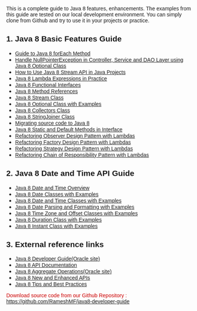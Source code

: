 <div dir="ltr" style="text-align: left;" trbidi="on">
<div style="text-align: left;">
<span style="font-family: &quot;verdana&quot; , sans-serif;">This is a complete guide to Java 8 features, enhancements. The examples from this guide are tested on our local development environment. You can simply clone from Github and try to use it in your projects or practice.</span></div>
<h2 style="text-align: left;">
<span style="font-family: &quot;verdana&quot; , sans-serif;">1. Java 8 Basic Features Guide</span></h2>
<div style="text-align: left;">
<div style="text-align: left;">
</div>
<ul style="text-align: left;">
<li><a href="http://www.javaguides.net/2018/06/guide-to-java-8-foreach-method.html" target="_blank"><span style="font-family: &quot;verdana&quot; , sans-serif;">Guide to Java 8 forEach Method</span></a></li>
<li><a href="http://www.javaguides.net/2018/07/handle-nullpointerexception-in-controller-service-and-dao-layer-using-java-8-optional-class.html" target="_blank"><span style="font-family: &quot;verdana&quot; , sans-serif;">Handle NullPointerException in Controller, Service and DAO Layer using Java 8 Optional Class</span></a></li>
<li><a href="http://www.javaguides.net/2018/07/how-to-use-java-8-stream-api-in-java-projects.html" target="_blank"><span style="font-family: &quot;verdana&quot; , sans-serif;">How to Use Java 8 Stream API in Java Projects</span></a></li>
<li><span style="font-family: &quot;verdana&quot; , sans-serif;"><a href="http://www.javaguides.net/2018/07/java-8-lambda-expressions-in-practice.html" target="_blank">Java 8 Lambda Expressions in Practice</a></span></li>
<li><a href="https://ramesh-java-design-patterns.blogspot.in/2018/03/java-8-functional-interfaces.html" target="_blank"><span style="font-family: &quot;verdana&quot; , sans-serif;">Java 8 Functional Interfaces</span></a></li>
<li><a href="https://ramesh-java-design-patterns.blogspot.in/2018/03/java-8-method-references.html" target="_blank"><span style="font-family: &quot;verdana&quot; , sans-serif;">Java 8 Method References</span></a></li>
<li><a href="https://ramesh-java-design-patterns.blogspot.in/2018/03/java-8-stream-class.html" target="_blank"><span style="font-family: &quot;verdana&quot; , sans-serif;">Java 8 Stream Class</span></a></li>
<li><a href="http://www.javaguides.net/2018/07/java-8-optional-class-with-examples.html" target="_blank"><span style="font-family: &quot;verdana&quot; , sans-serif;">Java 8 Optional Class with Examples</span></a></li>
<li><a href="https://ramesh-java-design-patterns.blogspot.in/2018/03/java-8-collectors-class.html" target="_blank"><span style="font-family: &quot;verdana&quot; , sans-serif;">Java 8 Collectors Class</span></a></li>
<li><a href="https://ramesh-java-design-patterns.blogspot.in/2018/03/java-8-stringjoiner-class.html" target="_blank"><span style="font-family: &quot;verdana&quot; , sans-serif;">Java 8 StringJoiner Class</span></a></li>
<li><a href="https://ramesh-java-design-patterns.blogspot.in/2018/03/migrating-source-code-to-java-8.html"><span style="font-family: &quot;verdana&quot; , sans-serif;">Migrating source code to Java 8</span></a></li>
<li><a href="http://ramesh-java-design-patterns.blogspot.in/2018/03/java-8-static-and-default-methods-in.html" target="_blank"><span style="font-family: &quot;verdana&quot; , sans-serif;">Java 8 Static and Default Methods in Interface</span></a></li>
<li><a href="https://ramesh-java-design-patterns.blogspot.com/2018/05/refactoring-observer-design-pattern.html" target="_blank"><span style="font-family: &quot;verdana&quot; , sans-serif;">Refactoring Observer Design Pattern with Lambdas</span></a></li>
<li><a href="https://ramesh-java-design-patterns.blogspot.com/2018/05/refactoring-factory-design-pattern-with.html" style="background-color: white;" target="_blank"><span style="font-family: &quot;verdana&quot; , sans-serif;">Refactoring Factory Design Pattern with Lambdas</span></a></li>
<li><a href="https://ramesh-java-design-patterns.blogspot.com/2018/05/refactoring-strategy-design-pattern.html" style="background-color: white;" target="_blank"><span style="font-family: &quot;verdana&quot; , sans-serif;">Refactoring Strategy Design Pattern with Lambdas</span></a></li>
<li><a href="https://ramesh-java-design-patterns.blogspot.com/2018/05/refactoring-chain-of-responsibility.html" target="_blank"><span style="font-family: &quot;verdana&quot; , sans-serif;">Refactoring Chain of Responsibility Pattern with Lambdas</span></a></li>
</ul>
<div>
<h2>
<span style="font-family: &quot;verdana&quot; , sans-serif;">2. Java 8 Date and Time API Guide</span></h2>
<ul style="text-align: left;">
<li><a href="http://www.javaguides.net/2018/07/java-8-date-and-time-overview.html" target="_blank"><span style="font-family: &quot;verdana&quot; , sans-serif;">Java 8 Date and Time Overview</span></a></li>
<li><a href="http://www.javaguides.net/2018/07/java-8-date-classes-with-examples.html" target="_blank"><span style="font-family: &quot;verdana&quot; , sans-serif;">Java 8 Date Classes with Examples</span></a></li>
<li><a href="http://www.javaguides.net/2018/07/java-8-date-and-time-classes-with-examples.html" target="_blank"><span style="font-family: &quot;verdana&quot; , sans-serif;">Java 8 Date and Time Classes with Examples</span></a></li>
<li><a href="http://www.javaguides.net/2018/07/java-8-date-parsing-and-formatting-with-examples.html" target="_blank"><span style="font-family: &quot;verdana&quot; , sans-serif;">Java 8 Date Parsing and Formatting with Examples</span></a></li>
<li><a href="http://www.javaguides.net/2018/07/java-8-time-zone-and-offset-classes-with-examples.html" target="_blank"><span style="font-family: &quot;verdana&quot; , sans-serif;">Java 8 Time Zone and Offset Classes with Examples</span></a></li>
<li><a href="http://www.javaguides.net/2018/07/java-8-duration-class-with-examples.html" target="_blank"><span style="font-family: &quot;verdana&quot; , sans-serif;">Java 8 Duration Class with Examples</span></a></li>
<li><a href="http://www.javaguides.net/2018/07/java-8-instant-class-with-examples.html" target="_blank"><span style="font-family: &quot;verdana&quot; , sans-serif;">Java 8 Instant Class with Examples</span></a></li>
</ul>
<ol style="text-align: left;">
</ol>
</div>
</div>
<div class="widget LinkList" data-version="2" id="LinkList11">
<div class="widget-content">
<ul>
</ul>
<h2 style="text-align: left;">
<span style="font-family: &quot;verdana&quot; , sans-serif;">3. External reference links</span></h2>
<div>
<div style="text-align: left;">
</div>
<ul>
<li><span style="font-family: &quot;verdana&quot; , sans-serif;"><a href="https://docs.oracle.com/javase/8/docs/" target="_blank">Java 8 Developer Guide(Oracle site)</a></span></li>
<li><a href="https://docs.oracle.com/javase/8/docs/api/" target="_blank"><span style="font-family: &quot;verdana&quot; , sans-serif;">Java 8 API Documentation</span></a></li>
<li><a href="https://docs.oracle.com/javase/tutorial/collections/streams/index.html" target="_blank"><span style="font-family: &quot;verdana&quot; , sans-serif;">Java 8 Aggregate Operations(Oracle site)</span></a></li>
<li><a href="https://docs.oracle.com/javase/8/docs/technotes/guides/language/lambda_api_jdk8.html" target="_blank"><span style="font-family: &quot;verdana&quot; , sans-serif;">Java 8 New and Enhanced APIs</span></a></li>
<li><span style="font-family: &quot;verdana&quot; , sans-serif;"><a href="http://www.baeldung.com/java-8-lambda-expressions-tips" target="_blank">Java 8 Tips and Best Practices</a></span></li>
</ul>
</div>
<div>
<span style="color: #cc0000; font-family: &quot;verdana&quot; , sans-serif;">Download source code from our Github Repository :</span></div>
<div>
<a href="https://github.com/RameshMF/java8-developer-guide" target="_blank"><span style="font-family: &quot;verdana&quot; , sans-serif;">https://github.com/RameshMF/java8-developer-guide</span></a></div>
</div>
</div>
</div>
